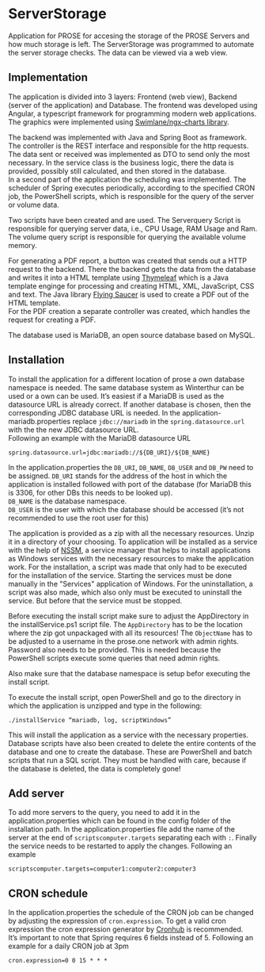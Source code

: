 # ServerStorage
Application for PROSE for accesing the storage of the PROSE Servers and how much storage is left. The ServerStorage was programmed to automate the server storage checks. The data can be viewed via a web view.

## Implementation

The application is divided into 3 layers: Frontend (web view), Backend (server of the application) and Database. The frontend was developed using Angular, a typescript framework for programming modern web applications. The graphics were implemented using [Swimlane/ngx-charts library](https://github.com/swimlane/ngx-charts).

The backend was implemented with Java and Spring Boot as framework. The controller is the REST interface and responsible for the http requests. The data sent or received was implemented as DTO to send only the most necessary. In the service class is the business logic, there the data is provided, possibly still calculated, and then stored in the database.  
In a second part of the application the scheduling was implemented. The scheduler of Spring executes periodically, according to the specified CRON job, the PowerShell scripts, which is responsible for the query of the server or volume data.

Two scripts have been created and are used. The Serverquery Script is responsible for querying server data, i.e., CPU Usage, RAM Usage and Ram. The volume query script is responsible for querying the available volume memory.

For generating a PDF report, a button was created that sends out a HTTP request to the backend. There the backend gets the data from the database and writes it into a HTML template using [Thymeleaf](https://www.thymeleaf.org/) which is a Java template enginge for processing and creating HTML, XML, JavaScript, CSS and text. The Java library [Flying Saucer](https://github.com/flyingsaucerproject/flyingsaucer) is used to create a PDF out of the HTML template.  
For the PDF creation a separate controller was created, which handles the request for creating a PDF.

The database used is MariaDB, an open source database based on MySQL.

## Installation
To install the application for a different location of prose a own database namespace is needed. The same database system as Winterthur can be used or a own can be used. It’s easiest if a MariaDB is used as the datasource URL is already correct. If another database is chosen, then the corresponding JDBC database URL is needed. In the application-mariadb.properties replace `jdbc://mariadb` in the `spring.datasource.url` with the the new JDBC datasource URL.  
Following an example with the MariaDB datasource URL
```
spring.datasource.url=jdbc:mariadb://${DB_URI}/${DB_NAME}
```

In the application.properties the `DB_URI`, `DB_NAME`, `DB_USER` and `DB_PW` need to be assigned. 
`DB_URI` stands for the address of the host in which the application is installed followed with port of the database (for MariaDB this is 3306, for other DBs this needs to be looked up).  
`DB_NAME` is the database namespace.  
`DB_USER` is the user with which the database should be accessed (it’s not recommended to use the root user for this)

The application is provided as a zip with all the necessary resources. Unzip it in a directory of your choosing.
To application will be installed as a service with the help of [NSSM](https://nssm.cc), a service manager that helps to install applications as Windows services with the necessary resources to make the application work. For the installation, a script was made that only had to be executed for the installation of the service. Starting the services must be done manually in the "Services" application of Windows. For the uninstallation, a script was also made, which also only must be executed to uninstall the service. But before that the service must be stopped.

Before executing the install script make sure to adjust the AppDirectory in the installService.ps1 script file. The `AppDirectory` has to be the location where the zip got unpackaged with all its resources! The `ObjectName` has to be adjusted to a username in the prose.one network with admin rights. Password also needs to be provided. This is needed because the PowerShell scripts execute some queries that need admin rights.

Also make sure that the database namespace is setup befor executing the install script.

To execute the install script, open PowerShell and go to the directory in which the application is unzipped and type in the following:
```
./installService “mariadb, log, scriptWindows”
```
This will install the application as a service with the necessary properties.  
Database scripts have also been created to delete the entire contents of the database and one to create the database. These are PowerShell and batch scripts that run a SQL script. They must be handled with care, because if the database is deleted, the data is completely gone!

## Add server
To add more servers to the query, you need to add it in the application.properties which can be found in the config folder of the installation path. In the application.properties file add the name of the server at the end of `scriptscomputer.targets` separating each with `:`. Finally the service needs to be restarted to apply the changes.
Following an example
```
scriptscomputer.targets=computer1:computer2:computer3
```

## CRON schedule
In the application.properties the schedule of the CRON job can be changed by adjusting the expression of `cron.expression`. To get a valid cron expression the cron expression generator by [Cronhub](https://crontab.cronhub.io/) is recommended.   
It’s important to note that Spring requires 6 fields instead of 5.
Following an example for a daily CRON job at 3pm
```
cron.expression=0 0 15 * * *
```


